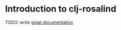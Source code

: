 # Introduction to clj-rosalind

TODO: write [great documentation](http://jacobian.org/writing/great-documentation/what-to-write/)
